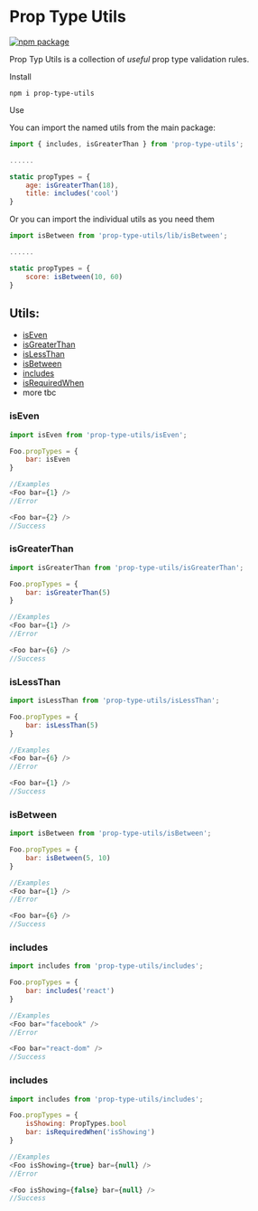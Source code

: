 # Prop Type Utils

[![npm package][npm-badge]][npm]

Prop Typ Utils is a collection of _useful_ prop type validation rules.

Install

```
npm i prop-type-utils
```

Use

You can import the named utils from the main package:
```javascript
import { includes, isGreaterThan } from 'prop-type-utils';

......

static propTypes = {
    age: isGreaterThan(18),
    title: includes('cool')
}
```

Or you can import the individual utils as you need them

```javascript
import isBetween from 'prop-type-utils/lib/isBetween';

......

static propTypes = {
    score: isBetween(10, 60)
}
```

## Utils:
- [isEven](#iseven)
- [isGreaterThan](#isgreaterthan)
- [isLessThan](#islessthan)
- [isBetween](#isbetween)
- [includes](#includes)
- [isRequiredWhen](#isrequiredwhen)
- more tbc

### isEven

```javascript
import isEven from 'prop-type-utils/isEven';

Foo.propTypes = {
    bar: isEven
}

//Examples
<Foo bar={1} />
//Error

<Foo bar={2} />
//Success
```

### isGreaterThan

```javascript
import isGreaterThan from 'prop-type-utils/isGreaterThan';

Foo.propTypes = {
    bar: isGreaterThan(5)
}

//Examples
<Foo bar={1} />
//Error

<Foo bar={6} />
//Success
```

### isLessThan

```javascript
import isLessThan from 'prop-type-utils/isLessThan';

Foo.propTypes = {
    bar: isLessThan(5)
}

//Examples
<Foo bar={6} />
//Error

<Foo bar={1} />
//Success
```

### isBetween

```javascript
import isBetween from 'prop-type-utils/isBetween';

Foo.propTypes = {
    bar: isBetween(5, 10)
}

//Examples
<Foo bar={1} />
//Error

<Foo bar={6} />
//Success
```

### includes

```javascript
import includes from 'prop-type-utils/includes';

Foo.propTypes = {
    bar: includes('react')
}

//Examples
<Foo bar="facebook" />
//Error

<Foo bar="react-dom" />
//Success
```

### includes

```javascript
import includes from 'prop-type-utils/includes';

Foo.propTypes = {
    isShowing: PropTypes.bool
    bar: isRequiredWhen('isShowing')
}

//Examples
<Foo isShowing={true} bar={null} />
//Error

<Foo isShowing={false} bar={null} />
//Success

```

[build-badge]: https://img.shields.io/travis/user/repo/master.png?style=flat-square
[build]: https://travis-ci.org/user/repo

[npm-badge]: https://img.shields.io/npm/v/npm-package.png?style=flat-square
[npm]: https://www.npmjs.org/package/npm-package

[coveralls-badge]: https://img.shields.io/coveralls/user/repo/master.png?style=flat-square
[coveralls]: https://coveralls.io/github/user/repo
